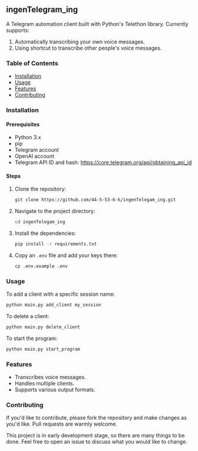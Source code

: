 ## ingenTelegram_ing
A Telegram automation client built with Python's Telethon library. Currently supports:
1. Automatically transcribing your own voice messages.
2. Using shortcut to transcribe other people's voice messages.

### Table of Contents
- [Installation](#installation)
- [Usage](#usage)
- [Features](#features)
- [Contributing](#contributing)

### Installation
#### Prerequisites
- Python 3.x
- pip
- Telegram account
- OpenAI account
- Telegram API ID and hash: https://core.telegram.org/api/obtaining_api_id

#### Steps
1. Clone the repository:
    ```bash
    git clone https://github.com/44-5-53-6-k/ingenTelegam_ing.git
    ```
2. Navigate to the project directory:
    ```bash
    cd ingenTelegam_ing
    ```
3. Install the dependencies:
    ```bash
    pip install -r requirements.txt
    ```
4. Copy an `.env` file and add your keys there:
    ```bash
    cp .env.example .env
    ```

### Usage
To add a client with a specific session name:
```bash
python main.py add_client my_session
```

To delete a client:
```bash
python main.py delete_client
```

To start the program:
```bash
python main.py start_program
```

### Features
- Transcribes voice messages.
- Handles multiple clients.
- Supports various output formats.

### Contributing
If you'd like to contribute, please fork the repository and make changes as you'd like. Pull requests are warmly welcome.

This project is in early development stage, so there are many things to be done. Feel free to open an issue to discuss what you would like to change.